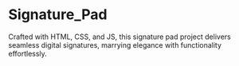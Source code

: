 # Signature_Pad
Crafted with HTML, CSS, and JS, this signature pad project delivers seamless digital signatures, marrying elegance with functionality effortlessly.
